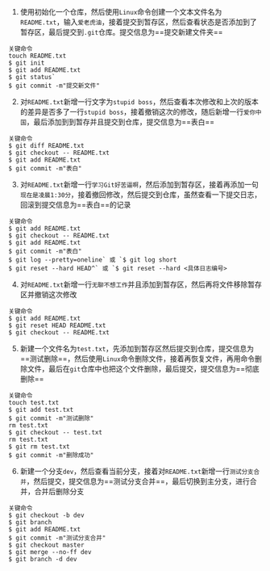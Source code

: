 1. 使用初始化一个仓库，然后使用`Linux`命令创建一个文本文件名为`README.txt`，输入`爱老虎油`，接着提交到暂存区，然后查看状态是否添加到了暂存区，最后提交到`.git`仓库。提交信息为==提交新建文件夹==
```
关键命令
touch README.txt
$ git init
$ git add README.txt
$ git status`
$ git commit -m"提交新文件"
```

2. 对`README.txt`新增一行文字为`stupid boss`，然后查看本次修改和上次的版本的差异是否多了一行`stupid boss`，接着撤销这次的修改，随后新增一行`爱你中国`，最后添加到到暂存并且提交到仓库，提交信息为==表白==
```
关键命令
$ git diff README.txt
$ git checkout -- README.txt
$ git add README.txt
$ git commit -m"表白"
```

3. 对`README.txt`新增一行`学习Git好苦逼啊`，然后添加到暂存区，接着再添加一句`现在是凌晨1:30分`，接着撤回修改，然后提交到仓库，虽然查看一下提交日志，回滚到提交信息为==表白==的记录
```
关键命令
$ git add README.txt
$ git checkout -- README.txt
$ git add README.txt
$ git commit -m"表白"
$ git log --pretty=oneline` 或 `$ git log short
$ git reset --hard HEAD^` 或 `$ git reset --hard <具体日志编号>
```

4. 对`README.txt`新增一行`无聊不想工作`并且添加到暂存区，然后再将文件移除暂存区并撤销这次修改
```
关键命令
$ git add README.txt
$ git reset HEAD README.txt
$ git checkout -- README.txt
```

5. 新建一个文件名为`test.txt`，先添加到暂存区然后提交到仓库，提交信息为==测试删除==，然后使用`Linux`命令删除文件，接着再恢复文件，再用命令删除文件，最后在`git`仓库中也把这个文件删除，最后提交，提交信息为==彻底删除==
```
关键命令
touch test.txt
$ git add test.txt
$ git commit -m"测试删除"
rm test.txt
$ git checkout -- test.txt
rm test.txt
$ git rm test.txt
$ git commit -m"删除成功"
```

6. 新建一个分支`dev`，然后查看当前分支，接着对`README.txt`新增一行`测试分支合并`，然后提交，提交信息为==测试分支合并==，最后切换到主分支，进行合并，合并后删除分支
```
关键命令
$ git checkout -b dev
$ git branch
$ git add README.txt
$ git commit -m"测试分支合并"
$ git checkout master
$ git merge --no-ff dev
$ git branch -d dev
```